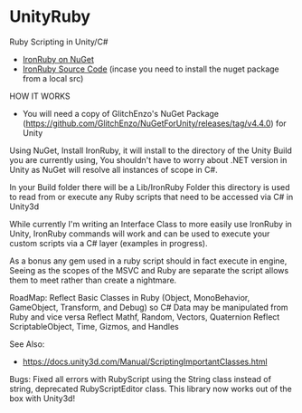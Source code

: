 # UnityRuby
 Ruby Scripting in Unity/C#

* [IronRuby on NuGet](https://www.nuget.org/packages/IronRuby)
* [IronRuby Source Code](https://github.com/MilesLitteral/ironruby?tab=readme-ov-file) (incase you need to install the nuget package from a local src)

HOW IT WORKS
* You will need a copy of GlitchEnzo's NuGet Package (https://github.com/GlitchEnzo/NuGetForUnity/releases/tag/v4.4.0) for Unity

Using NuGet, Install IronRuby, it will install to the directory of the Unity Build you are currently using,
You shouldn't have to worry about .NET version in Unity as NuGet will resolve all instances of scope in C#.

In your Build folder there will be a Lib/IronRuby Folder this directory is used to read from or execute any Ruby scripts that need to be 
accessed via C# in Unity3d

While currently I'm writing an Interface Class to more easily use IronRuby in Unity, IronRuby commands will work and 
can be used to execute your custom scripts via a C# layer (examples in progress).

As a bonus any gem used in a ruby script should in fact execute in engine, Seeing as the scopes of the MSVC and Ruby are separate the
script allows them to meet rather than create a nightmare.

RoadMap:
Reflect Basic Classes in Ruby (Object, MonoBehavior, GameObject, Transform, and Debug) so C# Data may be manipulated from Ruby and vice versa
Reflect Mathf, Random, Vectors, Quaternion
Reflect ScriptableObject, Time, Gizmos, and Handles

See Also:
* https://docs.unity3d.com/Manual/ScriptingImportantClasses.html

Bugs:
Fixed all errors with RubyScript using the String class instead of string, deprecated RubyScriptEditor class. This library now works out of the box with Unity3d!
